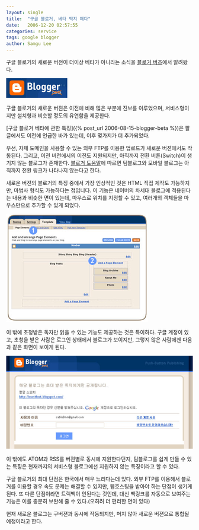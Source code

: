 ```yaml
---
layout: single
title:  "구글 블로거, 베타 딱지 떼다"
date:   2006-12-20 02:57:55
categories: service
tags: google blogger
author: Samgu Lee
---
```

구글 블로거의 새로운 버전이 더이상 베타가 아니라는 소식을 [블로거 버즈](http://buzz.blogger.com/2006/12/new-version-of-blogger.html)에서 알려왔다.

![구글 블로거, 더이상 베타가 아니다](/assets/blogger-logo.jpg)

구글 블로거의 새로운 버젼은 이전에 비해 많은 부분에 진보를 이루었으며, 서비스형이지만 설치형과 비슷할 정도의 유연함을 제공한다.

[구글 블로거 베타에 관한 특징]({% post_url 2006-08-15-blogger-beta %})은 팔글에서도 이전에 언급한 바가 있는데, 이후 몇가지가 더 추가되었다.

우선, 자체 도메인을 사용할 수 있는 외부 FTP를 이용한 업로드가 새로운 버젼에서도 작동된다. 그리고, 이전 버전에서의 이전도 지원되지만, 아직까지 전환 버튼(Switch)이 생기지 않는 블로그가 존재한다. [블로거 도움말](http://help.blogger.com/bin/answer.py?answer=44404&amp;topic=9085)에 따르면 팀블로그와 모바일 블로그는 아직까지 전환 링크가 나타나지 않는다고 한다.

새로운 버젼의 블로거의 특징 중에서 가장 인상적인 것은 HTML 직접 제작도 가능하지만, 마법사 형식도 가능하다는 점입니다. 이 기능은 네이버의 차세대 블로그에 적용된다는 내용과 비슷한 면이 있는데, 마우스로 위치를 지정할 수 있고, 여러개의 객체들을 마우스만으로 추가할 수 있게 되었다.

![구글 블로거의 디자인 위자드](/assets/blogger-wizard.jpg)

이 밖에 초청받은 독자만 읽을 수 있는 기능도 제공하는 것은 특이하다. 구글 계정이 있고, 초청을 받은 사람은 로그인 상태에서 블로그가 보이지만, 그렇지 않은 사람에겐 다음과 같은 화면이 보이게 된다.

![허가받지 않은 독자는 볼 수 없다](/assets/blogger-private-mode.jpg)

이 밖에도 ATOM과 RSS를 버젼별로 동시에 지원한다던지, 팀블로그를 쉽게 만들 수 있는 특징은 현재까지의 서비스형 블로그에선 지원하지 않는 특징이라고 할 수 있다.

구글 블로거의 최대 단점은 한국에서 매우 느리다는데 있다. 외부 FTP를 이용해서 블로거를 이용할 경우 속도 문제는 해결할 수 있지만, 웹호스팅을 받아야 하는 단점이 생기게 된다. 또 다른 단점이라면 트랙백이 안된다는 것인데, 대신 백링크를 자동으로 보여주는 기능은 이를 충분히 보완해 줄 수 있다.(오히려 더 편리한 면이 있다)

현재 새로운 블로그는 구버젼과 동시에 작동되지만, 머지 않아 새로운 버젼으로 통합될 예정이라고 한다.
